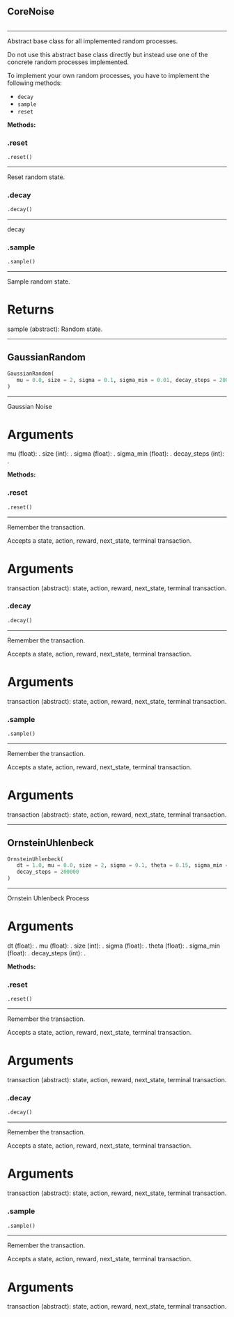 #


## CoreNoise
```python 

```


---
Abstract base class for all implemented random processes.

Do not use this abstract base class directly but instead
use one of the concrete random processes implemented.

To implement your own random processes,
you have to implement the following methods:

- `decay`
- `sample`
- `reset`


**Methods:**


### .reset
```python
.reset()
```

---
Reset random state.

### .decay
```python
.decay()
```

---
decay

### .sample
```python
.sample()
```

---
Sample random state.

# Returns
sample (abstract): Random state.

----


## GaussianRandom
```python 
GaussianRandom(
   mu = 0.0, size = 2, sigma = 0.1, sigma_min = 0.01, decay_steps = 200000
)
```


---
Gaussian Noise

# Arguments
mu (float): .
size (int): .
sigma (float): .
sigma_min (float): .
decay_steps (int): .


**Methods:**


### .reset
```python
.reset()
```

---
Remember the transaction.

Accepts a state, action, reward, next_state, terminal transaction.

# Arguments
transaction (abstract): state, action, reward, next_state, terminal transaction.

### .decay
```python
.decay()
```

---
Remember the transaction.

Accepts a state, action, reward, next_state, terminal transaction.

# Arguments
transaction (abstract): state, action, reward, next_state, terminal transaction.

### .sample
```python
.sample()
```

---
Remember the transaction.

Accepts a state, action, reward, next_state, terminal transaction.

# Arguments
transaction (abstract): state, action, reward, next_state, terminal transaction.

----


## OrnsteinUhlenbeck
```python 
OrnsteinUhlenbeck(
   dt = 1.0, mu = 0.0, size = 2, sigma = 0.1, theta = 0.15, sigma_min = 0.01,
   decay_steps = 200000
)
```


---
Ornstein Uhlenbeck Process

# Arguments
dt (float): .
mu (float): .
size (int): .
sigma (float): .
theta (float): .
sigma_min (float): .
decay_steps (int): .


**Methods:**


### .reset
```python
.reset()
```

---
Remember the transaction.

Accepts a state, action, reward, next_state, terminal transaction.

# Arguments
transaction (abstract): state, action, reward, next_state, terminal transaction.

### .decay
```python
.decay()
```

---
Remember the transaction.

Accepts a state, action, reward, next_state, terminal transaction.

# Arguments
transaction (abstract): state, action, reward, next_state, terminal transaction.

### .sample
```python
.sample()
```

---
Remember the transaction.

Accepts a state, action, reward, next_state, terminal transaction.

# Arguments
transaction (abstract): state, action, reward, next_state, terminal transaction.
